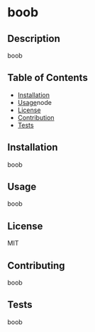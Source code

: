 # boob
## Description 
  boob 
## Table of Contents  
* [Installation](#installation)
* [Usage](#usage)node
* [License](#license)
* [Contribution](#contribution)
* [Tests](#tests)

## Installation
boob 
## Usage 
boob 
## License
MIT 
## Contributing
boob 
## Tests
boob 
